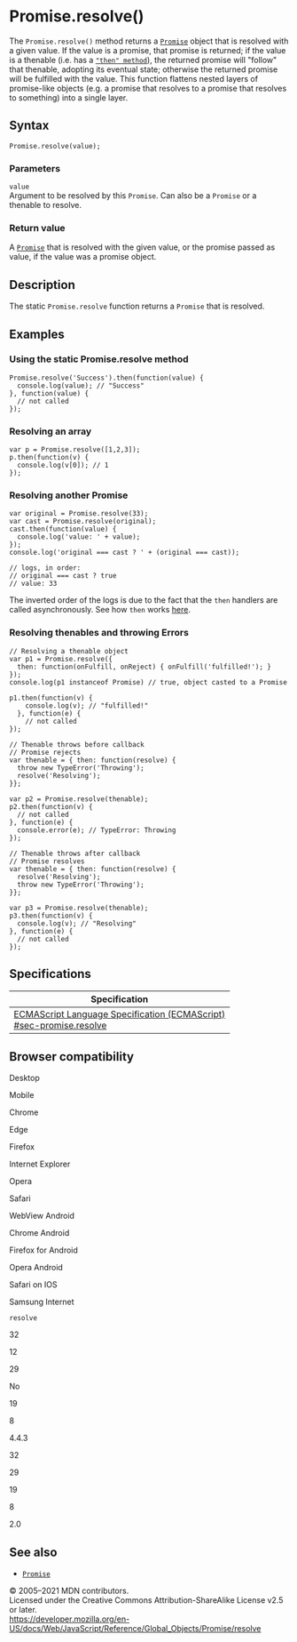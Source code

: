 # Promise.resolve()

The `Promise.resolve()` method returns a [`Promise`](../promise) object that is resolved with a given value. If the value is a promise, that promise is returned; if the value is a thenable (i.e. has a [`"then" method`](then)), the returned promise will "follow" that thenable, adopting its eventual state; otherwise the returned promise will be fulfilled with the value. This function flattens nested layers of promise-like objects (e.g. a promise that resolves to a promise that resolves to something) into a single layer.

## Syntax

    Promise.resolve(value);

### Parameters

`value`  
Argument to be resolved by this `Promise`. Can also be a `Promise` or a thenable to resolve.

### Return value

A [`Promise`](../promise) that is resolved with the given value, or the promise passed as value, if the value was a promise object.

## Description

The static `Promise.resolve` function returns a `Promise` that is resolved.

## Examples

### Using the static Promise.resolve method

    Promise.resolve('Success').then(function(value) {
      console.log(value); // "Success"
    }, function(value) {
      // not called
    });

### Resolving an array

    var p = Promise.resolve([1,2,3]);
    p.then(function(v) {
      console.log(v[0]); // 1
    });

### Resolving another Promise

    var original = Promise.resolve(33);
    var cast = Promise.resolve(original);
    cast.then(function(value) {
      console.log('value: ' + value);
    });
    console.log('original === cast ? ' + (original === cast));

    // logs, in order:
    // original === cast ? true
    // value: 33

The inverted order of the logs is due to the fact that the `then` handlers are called asynchronously. See how `then` works [here](then#return_value).

### Resolving thenables and throwing Errors

    // Resolving a thenable object
    var p1 = Promise.resolve({
      then: function(onFulfill, onReject) { onFulfill('fulfilled!'); }
    });
    console.log(p1 instanceof Promise) // true, object casted to a Promise

    p1.then(function(v) {
        console.log(v); // "fulfilled!"
      }, function(e) {
        // not called
    });

    // Thenable throws before callback
    // Promise rejects
    var thenable = { then: function(resolve) {
      throw new TypeError('Throwing');
      resolve('Resolving');
    }};

    var p2 = Promise.resolve(thenable);
    p2.then(function(v) {
      // not called
    }, function(e) {
      console.error(e); // TypeError: Throwing
    });

    // Thenable throws after callback
    // Promise resolves
    var thenable = { then: function(resolve) {
      resolve('Resolving');
      throw new TypeError('Throwing');
    }};

    var p3 = Promise.resolve(thenable);
    p3.then(function(v) {
      console.log(v); // "Resolving"
    }, function(e) {
      // not called
    });

## Specifications

<table><thead><tr class="header"><th>Specification</th></tr></thead><tbody><tr class="odd"><td><a href="https://tc39.es/ecma262/#sec-promise.resolve">ECMAScript Language Specification (ECMAScript)<br />
<span class="small">#sec-promise.resolve</span></a></td></tr></tbody></table>

## Browser compatibility

Desktop

Mobile

Chrome

Edge

Firefox

Internet Explorer

Opera

Safari

WebView Android

Chrome Android

Firefox for Android

Opera Android

Safari on IOS

Samsung Internet

`resolve`

32

12

29

No

19

8

4.4.3

32

29

19

8

2.0

## See also

-   [`Promise`](../promise)

© 2005–2021 MDN contributors.  
Licensed under the Creative Commons Attribution-ShareAlike License v2.5 or later.  
<a href="https://developer.mozilla.org/en-US/docs/Web/JavaScript/Reference/Global_Objects/Promise/resolve" class="_attribution-link">https://developer.mozilla.org/en-US/docs/Web/JavaScript/Reference/Global_Objects/Promise/resolve</a>
